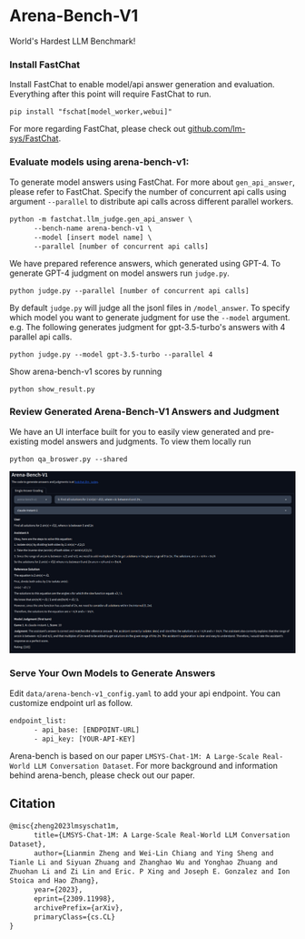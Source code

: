 # Arena-Bench-V1
World's Hardest LLM Benchmark! 

### Install FastChat
Install FastChat to enable model/api answer generation and evaluation. Everything after this point will require FastChat to run.
```console
pip install "fschat[model_worker,webui]"
```
For more regarding FastChat, please check out [github.com/lm-sys/FastChat](https://github.com/lm-sys/FastChat).

### Evaluate models using arena-bench-v1:
To generate model answers using FastChat. For more about `gen_api_answer`, please refer to FastChat.
Specify the number of concurrent api calls using argument `--parallel` to distribute api calls across different parallel workers.
```console
python -m fastchat.llm_judge.gen_api_answer \
      --bench-name arena-bench-v1 \
      --model [insert model name] \
      --parallel [number of concurrent api calls]
```
We have prepared reference answers, which generated using GPT-4. To generate GPT-4 judgment on model answers run `judge.py`.
```console
python judge.py --parallel [number of concurrent api calls]
```
By default `judge.py` will judge all the jsonl files in `/model_answer`. To specify which model you want to generate judgment for use the `--model` argument.\
e.g. The following generates judgment for gpt-3.5-turbo's answers with 4 parallel api calls.
```console
python judge.py --model gpt-3.5-turbo --parallel 4
```
Show arena-bench-v1 scores by running
```console
python show_result.py
```

### Review Generated Arena-Bench-V1 Answers and Judgment
We have an UI interface built for you to easily view generated and pre-existing model answers and judgments. To view them locally run
```console
python qa_broswer.py --shared
```
![plot](misc/qa_browser.png)

### Serve Your Own Models to Generate Answers
Edit `data/arena-bench-v1_config.yaml` to add your api endpoint. You can customize endpoint url as follow.
```
endpoint_list:
      - api_base: [ENDPOINT-URL]
      - api_key: [YOUR-API-KEY]
```

Arena-bench is based on our paper `LMSYS-Chat-1M: A Large-Scale Real-World LLM Conversation Dataset`. For more background and information behind arena-bench, please check out our paper. 
## Citation
```
@misc{zheng2023lmsyschat1m,
      title={LMSYS-Chat-1M: A Large-Scale Real-World LLM Conversation Dataset}, 
      author={Lianmin Zheng and Wei-Lin Chiang and Ying Sheng and Tianle Li and Siyuan Zhuang and Zhanghao Wu and Yonghao Zhuang and Zhuohan Li and Zi Lin and Eric. P Xing and Joseph E. Gonzalez and Ion Stoica and Hao Zhang},
      year={2023},
      eprint={2309.11998},
      archivePrefix={arXiv},
      primaryClass={cs.CL}
}
```
